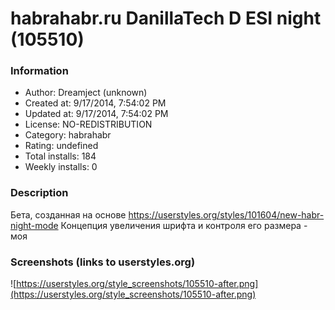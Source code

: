 # habrahabr.ru DanillaTech D ESI night (105510)

### Information
- Author: Dreamject (unknown)
- Created at: 9/17/2014, 7:54:02 PM
- Updated at: 9/17/2014, 7:54:02 PM
- License: NO-REDISTRIBUTION
- Category: habrahabr
- Rating: undefined
- Total installs: 184
- Weekly installs: 0


### Description
Бета, созданная на основе https://userstyles.org/styles/101604/new-habr-night-mode Концепция увеличения шрифта и контроля его размера - моя


### Screenshots (links to userstyles.org)
![https://userstyles.org/style_screenshots/105510-after.png](https://userstyles.org/style_screenshots/105510-after.png)


